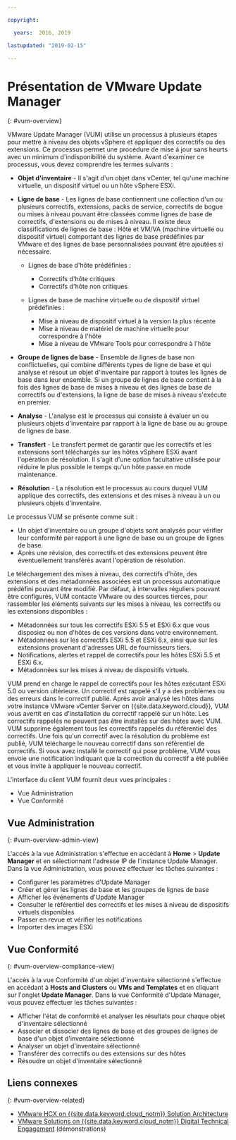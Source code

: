```yaml
---

copyright:

  years:  2016, 2019

lastupdated: "2019-02-15"

---
```


# Présentation de VMware Update Manager
{: #vum-overview}

VMware Update Manager (VUM) utilise un processus à plusieurs étapes pour mettre à niveau des objets vSphere et appliquer des correctifs ou des extensions. Ce processus permet une procédure de mise à jour sans heurts avec un minimum d'indisponibilité du système. Avant d'examiner ce processus, vous devez comprendre les termes suivants :
* **Objet d'inventaire** - Il s'agit d'un objet dans vCenter, tel qu'une machine virtuelle, un dispositif virtuel ou un hôte vSphere ESXi.
* **Ligne de base** - Les lignes de base contiennent une collection d'un ou plusieurs correctifs, extensions, packs de service, correctifs de bogue ou mises à niveau pouvant être classées comme lignes de base de correctifs, d'extensions ou de mises à niveau. Il existe deux classifications de lignes de base : Hôte et VM/VA (machine virtuelle ou dispositif virtuel) comportant des lignes de base prédéfinies par VMware et des lignes de base personnalisées pouvant être ajoutées si nécessaire.
  - Lignes de base d'hôte prédéfinies :
    - Correctifs d'hôte critiques
    - Correctifs d'hôte non critiques

  - Lignes de base de machine virtuelle ou de dispositif virtuel prédéfinies :
    - Mise à niveau de dispositif virtuel à la version la plus récente
    - Mise à niveau de matériel de machine virtuelle pour correspondre à l'hôte
    - Mise à niveau de VMware Tools pour correspondre à l'hôte

* **Groupe de lignes de base** - Ensemble de lignes de base non conflictuelles, qui combine différents types de ligne de base et qui analyse et résout un objet d'inventaire par rapport à toutes les lignes de base dans leur ensemble. Si un groupe de lignes de base contient à la fois des lignes de base de mises à niveau et des lignes de base de correctifs ou d'extensions, la ligne de base de mises à niveau s'exécute en premier.
* **Analyse** - L'analyse est le processus qui consiste à évaluer un ou plusieurs objets d'inventaire par rapport à la ligne de base ou au groupe de lignes de base.
* **Transfert** - Le transfert permet de garantir que les correctifs et les extensions sont téléchargés sur les hôtes vSphere ESXi avant l'opération de résolution. Il s'agit d'une option facultative utilisée pour réduire le plus possible le temps qu'un hôte passe en mode maintenance.
* **Résolution** - La résolution est le processus au cours duquel VUM applique des correctifs, des extensions et des mises à niveau à un ou plusieurs objets d'inventaire.

Le processus VUM se présente comme suit :
* Un objet d'inventaire ou un groupe d'objets sont analysés pour vérifier leur conformité par rapport à une ligne de base ou un groupe de lignes de base.
* Après une révision, des correctifs et des extensions peuvent être éventuellement transférés avant l'opération de résolution.

Le téléchargement des mises à niveau, des correctifs d'hôte, des extensions et des métadonnées associées est un processus automatique prédéfini pouvant être modifié. Par défaut, à intervalles réguliers pouvant être configurés, VUM contacte VMware ou des sources tierces, pour rassembler les éléments suivants sur les mises à niveau, les correctifs ou les extensions disponibles :

* Métadonnées sur tous les correctifs ESXi 5.5 et ESXi 6.x que vous disposiez ou non d'hôtes de ces versions dans votre environnement.
* Métadonnées sur les correctifs ESXi 5.5 et ESXi 6.x, ainsi que sur les extensions provenant d'adresses URL de fournisseurs tiers.
* Notifications, alertes et rappel de correctifs pour les hôtes ESXi 5.5 et ESXi 6.x.
* Métadonnées sur les mises à niveau de dispositifs virtuels.

VUM prend en charge le rappel de correctifs pour les hôtes exécutant ESXi 5.0 ou version ultérieure. Un correctif est rappelé s'il y a des problèmes ou des erreurs dans le correctif publié. Après avoir analysé les hôtes dans votre instance VMware vCenter Server on {{site.data.keyword.cloud}}, VUM vous avertit en cas d'installation du correctif rappelé sur un hôte. Les correctifs rappelés ne peuvent pas être installés sur des hôtes avec VUM. VUM supprime également tous les correctifs rappelés du référentiel des correctifs. Une fois qu'un correctif avec la résolution du problème est publié, VUM télécharge le nouveau correctif dans son référentiel de correctifs. Si vous avez installé le correctif qui pose problème, VUM vous envoie une notification indiquant que la correction du correctif a été publiée et vous invite à appliquer le nouveau correctif.

L'interface du client VUM fournit deux vues principales :
*	Vue Administration
*	Vue Conformité

##	Vue Administration
{: #vum-overview-admin-view}

L'accès à la vue Administration s'effectue en accédant à **Home** > **Update Manager** et en sélectionnant l'adresse IP de l'instance Update Manager. Dans la vue Administration, vous pouvez effectuer les tâches suivantes :
*	Configurer les paramètres d'Update Manager
*	Créer et gérer les lignes de base et les groupes de lignes de base
*	Afficher les événements d'Update Manager
*	Consulter le référentiel des correctifs et les mises à niveau de dispositifs virtuels disponibles
*	Passer en revue et vérifier les notifications
*	Importer des images ESXi

##	Vue Conformité
{: #vum-overview-compliance-view}

L'accès à la vue Conformité d'un objet d'inventaire sélectionné s'effectue en accédant à **Hosts and Clusters** ou **VMs and Templates** et en cliquant sur l'onglet **Update Manager**. Dans la vue Conformité d'Update Manager, vous pouvez effectuer les tâches suivantes :
*	Afficher l'état de conformité et analyser les résultats pour chaque objet d'inventaire sélectionné
*	Associer et dissocier des lignes de base et des groupes de lignes de base d'un objet d'inventaire sélectionné
*	Analyser un objet d'inventaire sélectionné
*	Transférer des correctifs ou des extensions sur des hôtes
*	Résoudre un objet d'inventaire sélectionné

## Liens connexes
{: #vum-overview-related}

* [VMware HCX on {{site.data.keyword.cloud_notm}} Solution Architecture](https://www.ibm.com/cloud/garage/files/HCX_Architecture_Design.pdf)
* [VMware Solutions on {{site.data.keyword.cloud_notm}} Digital Technical Engagement](https://ibm-dte.mybluemix.net/ibm-vmware) (démonstrations)
